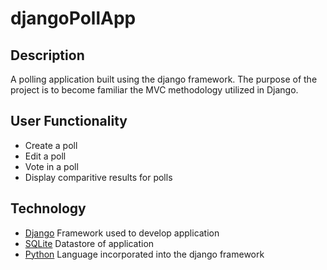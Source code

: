 # djangoPollApp

## Description 
A polling application built using the django framework. The purpose of the project is to become familiar the MVC methodology utilized in Django.


## User Functionality
- Create a poll
- Edit a poll
- Vote in a poll
- Display comparitive results for polls

## Technology
- [Django](https://www.djangoproject.com/) Framework used to develop application
- [SQLite](https://www.sqlite.org/index.html) Datastore of application
- [Python](https://www.python.org/) Language incorporated into the django framework


